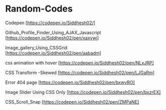 # Random-Codes


 Codepen [https://codepen.io/Siddhesh02/]
 
 Github_Profile_Finder_Using_AJAX_Javascript [https://codepen.io/Siddhesh02/pen/xaxywj]
 
 Image_gallery_Using_CSSGrid [https://codepen.io/Siddhesh02/pen/aabadm]
 
 css animation with hover [https://codepen.io/Siddhesh02/pen/NLxJRP]
 
 CSS Transform -Skewed [https://codepen.io/Siddhesh02/pen/LJGaRm]
 
 Error 404 page [https://codepen.io/Siddhesh02/pen/bxwvRO]
 
 Image Slider Using CSS Only [https://codepen.io/Siddhesh02/pen/bxzrEX]
 
 CSS_Scroll_Snap [https://codepen.io/Siddhesh02/pen/ZMPaNE]
